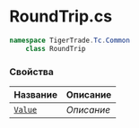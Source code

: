 
# RoundTrip.cs
```csharp
namespace TigerTrade.Tc.Common  
    class RoundTrip
```

### Свойства
| Название | Описание |
| --- | --- |
| [`Value`](./Свойства/Value.md) | *Описание* |
